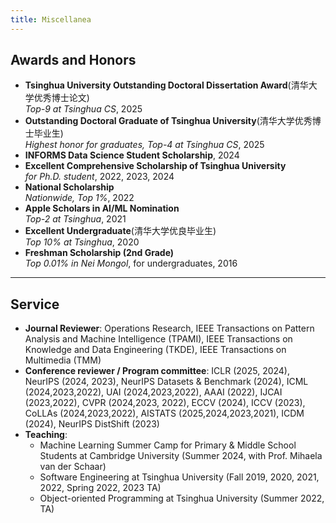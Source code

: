 ```yaml
---
title: Miscellanea
---
```


## Awards and Honors

- **Tsinghua University Outstanding Doctoral Dissertation Award**(清华大学优秀博士论文)\
*Top-9 at Tsinghua CS*, 2025
- **Outstanding Doctoral Graduate of Tsinghua University**(清华大学优秀博士毕业生)\
*Highest honor for graduates, Top-4 at Tsinghua CS*, 2025
- **INFORMS Data Science Student Scholarship**, 2024
- **Excellent Comprehensive Scholarship of Tsinghua University**\
*for Ph.D. student*, 2022, 2023, 2024
- **National Scholarship**\
*Nationwide, Top 1%*, 2022
- **Apple Scholars in AI/ML Nomination**\
*Top-2 at Tsinghua*, 2021
- **Excellent Undergraduate**(清华大学优良毕业生)\
*Top 10% at Tsinghua*, 2020
- **Freshman Scholarship (2nd Grade)**\
*Top 0.01% in Nei Mongol*, for undergraduates, 2016

---

## Service

- **Journal Reviewer**: Operations Research, IEEE Transactions on Pattern Analysis and Machine Intelligence (TPAMI), IEEE Transactions on Knowledge and Data Engineering (TKDE), IEEE Transactions on Multimedia (TMM)
- **Conference reviewer / Program committee**: ICLR (2025, 2024), NeurIPS (2024, 2023), NeurIPS Datasets & Benchmark (2024), ICML (2024,2023,2022), UAI (2024,2023,2022), AAAI (2022), IJCAI (2023,2022), CVPR (2024,2023, 2022), ECCV (2024), ICCV (2023), CoLLAs (2024,2023,2022), AISTATS (2025,2024,2023,2021), ICDM (2024), NeurIPS DistShift (2023)
- **Teaching**: 
    - Machine Learning Summer Camp for Primary & Middle School Students at Cambridge University (Summer 2024, with Prof. Mihaela van der Schaar)
    - Software Engineering at Tsinghua University (Fall 2019, 2020, 2021, 2022, Spring 2022, 2023 TA)
    - Object-oriented Programming at Tsinghua University (Summer 2022, TA)



